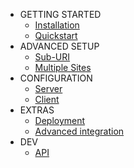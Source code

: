 * GETTING STARTED
    * [Installation](/installation)
    * [Quickstart](/quickstart)
* ADVANCED SETUP
    * [Sub-URI](/sub-uri)
    * [Multiple Sites](/multiple-sites)
* CONFIGURATION
    * [Server](/server)
    * [Client](/client)
* EXTRAS
    * [Deployment](/deployment)
    * [Advanced integration](/advanced-integration)
* DEV
    * [API](/api)